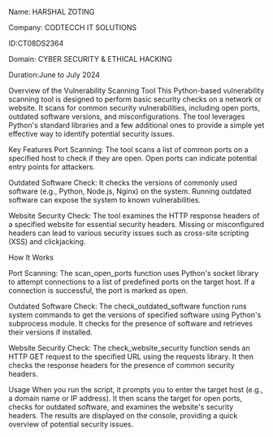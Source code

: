 Name: HARSHAL ZOTING

Company: CODTECCH IT SOLUTIONS

ID:CT08DS2364

Domain: CYBER SECURITY & ETHICAL HACKING

Duration:June to July 2024


Overview of the Vulnerability Scanning Tool
This Python-based vulnerability scanning tool is designed to perform basic security checks on a network or website. It scans for common security vulnerabilities, including open ports, outdated software versions, and misconfigurations. The tool leverages Python's standard libraries and a few additional ones to provide a simple yet effective way to identify potential security issues.

Key Features
Port Scanning:
The tool scans a list of common ports on a specified host to check if they are open. Open ports can indicate potential entry points for attackers.

Outdated Software Check:
It checks the versions of commonly used software (e.g., Python, Node.js, Nginx) on the system. Running outdated software can expose the system to known vulnerabilities.

Website Security Check:
The tool examines the HTTP response headers of a specified website for essential security headers. Missing or misconfigured headers can lead to various security issues such as cross-site scripting (XSS) and clickjacking.

How It Works

Port Scanning:
The scan_open_ports function uses Python's socket library to attempt connections to a list of predefined ports on the target host. If a connection is successful, the port is marked as open.

Outdated Software Check:
The check_outdated_software function runs system commands to get the versions of specified software using Python's subprocess module. It checks for the presence of software and retrieves their versions if installed.

Website Security Check:
The check_website_security function sends an HTTP GET request to the specified URL using the requests library. It then checks the response headers for the presence of common security headers.

Usage
When you run the script, it prompts you to enter the target host (e.g., a domain name or IP address).
It then scans the target for open ports, checks for outdated software, and examines the website's security headers.
The results are displayed on the console, providing a quick overview of potential security issues.
